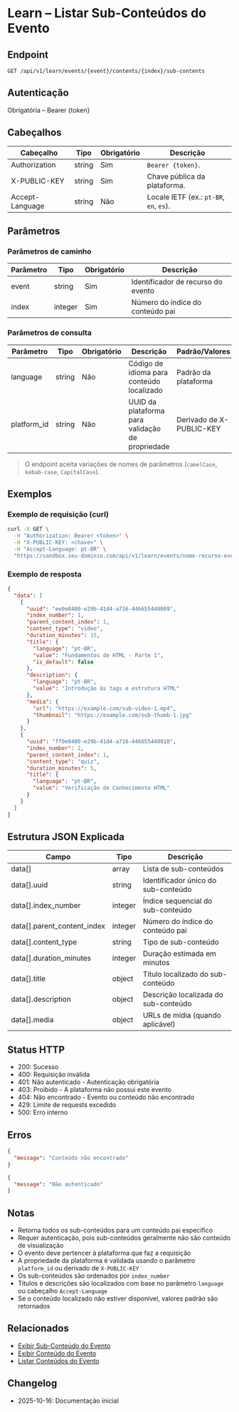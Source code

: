 # Learn – Listar Sub-Conteúdos do Evento

## Endpoint

```
GET /api/v1/learn/events/{event}/contents/{index}/sub-contents
```

## Autenticação

Obrigatória – Bearer {token}

## Cabeçalhos

| Cabeçalho       | Tipo   | Obrigatório | Descrição |
| --------------- | ------ | ----------- | --------- |
| Authorization   | string | Sim         | `Bearer {token}`. |
| X-PUBLIC-KEY    | string | Sim         | Chave pública da plataforma. |
| Accept-Language | string | Não         | Locale IETF (ex.: `pt-BR`, `en`, `es`). |

## Parâmetros

### Parâmetros de caminho

| Parâmetro | Tipo    | Obrigatório | Descrição |
| --------- | ------- | ----------- | --------- |
| event     | string  | Sim         | Identificador de recurso do evento |
| index     | integer | Sim         | Número do índice do conteúdo pai |

### Parâmetros de consulta

| Parâmetro   | Tipo   | Obrigatório | Descrição | Padrão/Valores |
| ----------- | ------ | ----------- | --------- | -------------- |
| language    | string | Não         | Código de idioma para conteúdo localizado | Padrão da plataforma |
| platform_id | string | Não         | UUID da plataforma para validação de propriedade | Derivado de X-PUBLIC-KEY |

> O endpoint aceita variações de nomes de parâmetros (`camelCase`, `kebab-case`, `CapitalCase`).

## Exemplos

### Exemplo de requisição (curl)

```bash
curl -X GET \
  -H "Authorization: Bearer <token>" \
  -H "X-PUBLIC-KEY: <chave>" \
  -H "Accept-Language: pt-BR" \
  "https://sandbox.seu-dominio.com/api/v1/learn/events/nome-recurso-evento/contents/1/sub-contents?language=pt-BR"
```

### Exemplo de resposta

```json
{
  "data": [
    {
      "uuid": "ee0e8400-e29b-41d4-a716-446655440009",
      "index_number": 1,
      "parent_content_index": 1,
      "content_type": "video",
      "duration_minutes": 15,
      "title": {
        "language": "pt-BR",
        "value": "Fundamentos de HTML - Parte 1",
        "is_default": false
      },
      "description": {
        "language": "pt-BR",
        "value": "Introdução às tags e estrutura HTML"
      },
      "media": {
        "url": "https://example.com/sub-video-1.mp4",
        "thumbnail": "https://example.com/sub-thumb-1.jpg"
      }
    },
    {
      "uuid": "ff0e8400-e29b-41d4-a716-446655440010",
      "index_number": 2,
      "parent_content_index": 1,
      "content_type": "quiz",
      "duration_minutes": 5,
      "title": {
        "language": "pt-BR",
        "value": "Verificação de Conhecimento HTML"
      }
    }
  ]
}
```

## Estrutura JSON Explicada

| Campo                        | Tipo    | Descrição |
| ---------------------------- | ------- | --------- |
| data[]                       | array   | Lista de sub-conteúdos |
| data[].uuid                  | string  | Identificador único do sub-conteúdo |
| data[].index_number          | integer | Índice sequencial do sub-conteúdo |
| data[].parent_content_index  | integer | Número do índice do conteúdo pai |
| data[].content_type          | string  | Tipo de sub-conteúdo |
| data[].duration_minutes      | integer | Duração estimada em minutos |
| data[].title                 | object  | Título localizado do sub-conteúdo |
| data[].description           | object  | Descrição localizada do sub-conteúdo |
| data[].media                 | object  | URLs de mídia (quando aplicável) |

## Status HTTP

- 200: Sucesso
- 400: Requisição inválida
- 401: Não autenticado - Autenticação obrigatória
- 403: Proibido - A plataforma não possui este evento
- 404: Não encontrado - Evento ou conteúdo não encontrado
- 429: Limite de requests excedido
- 500: Erro interno

## Erros

```json
{
  "message": "Conteúdo não encontrado"
}
```

```json
{
  "message": "Não autenticado"
}
```

## Notas

- Retorna todos os sub-conteúdos para um conteúdo pai específico
- Requer autenticação, pois sub-conteúdos geralmente não são conteúdo de visualização
- O evento deve pertencer à plataforma que faz a requisição
- A propriedade da plataforma é validada usando o parâmetro `platform_id` ou derivado de `X-PUBLIC-KEY`
- Os sub-conteúdos são ordenados por `index_number`
- Títulos e descrições são localizados com base no parâmetro `language` ou cabeçalho `Accept-Language`
- Se o conteúdo localizado não estiver disponível, valores padrão são retornados

## Relacionados

- [Exibir Sub-Conteúdo do Evento](./EventContentSubContentShow.md)
- [Exibir Conteúdo do Evento](./EventContentShow.md)
- [Listar Conteúdos do Evento](./EventContentIndex.md)

## Changelog

- 2025-10-16: Documentação inicial
